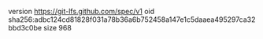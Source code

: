 version https://git-lfs.github.com/spec/v1
oid sha256:adbc124cd81828f031a78b36a6b752458a147e1c5daaea495297ca32bbd3c0be
size 968

